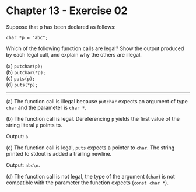 # Chapter 13 - Exercise 02

Suppose that p has been declared as follows:

```
char *p = "abc";
```

Which of the following function calls are legal? Show the output produced by each legal call, and explain why the others are illegal.

(a) `putchar(p);`  
(b) `putchar(*p);`  
(c) `puts(p);`   
(d) `puts(*p);`  

---

(a)
The function call is illegal because `putchar` expects an argument of type `char` and the parameter is `char *`.  

(b)
The function call is legal. Dereferencing `p` yields the first value of the string literal `p` points to.  

Output: `a`.  

(c)
The function call is legal, `puts` expects a pointer to `char`. The string printed to stdout is added a trailing newline.

Output: `abc\n`.

(d)
The function call is not legal, the type of the argument (`char`) is not compatible with the parameter the function expects (`const char *`).  
